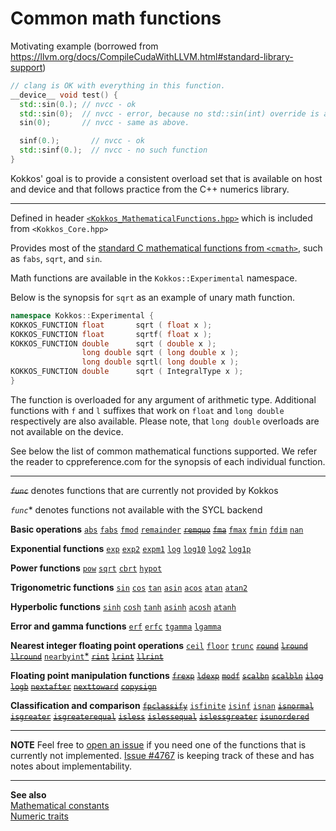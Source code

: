 # Common math functions

Motivating example (borrowed from https://llvm.org/docs/CompileCudaWithLLVM.html#standard-library-support)
```C++
// clang is OK with everything in this function.
__device__ void test() {
  std::sin(0.); // nvcc - ok
  std::sin(0);  // nvcc - error, because no std::sin(int) override is available.
  sin(0);       // nvcc - same as above.

  sinf(0.);       // nvcc - ok
  std::sinf(0.);  // nvcc - no such function
}
```
Kokkos' goal is to provide a consistent overload set that is available on host
and device and that follows practice from the C++ numerics library.

---

Defined in
header [`<Kokkos_MathematicalFunctions.hpp>`](https://github.com/kokkos/kokkos/blob/develop/core/src/Kokkos_MathematicalFunctions.hpp)
which is included from `<Kokkos_Core.hpp>`

Provides most of the [standard C mathematical functions from `<cmath>`](https://en.cppreference.com/w/cpp/numeric/math), such as `fabs`, `sqrt`, and `sin`.

Math functions are available in the `Kokkos::Experimental` namespace.

Below is the synopsis for `sqrt` as an example of unary math function.
```C++
namespace Kokkos::Experimental {
KOKKOS_FUNCTION float       sqrt ( float x );
KOKKOS_FUNCTION float       sqrtf( float x );
KOKKOS_FUNCTION double      sqrt ( double x );
                long double sqrt ( long double x );
                long double sqrtl( long double x );
KOKKOS_FUNCTION double      sqrt ( IntegralType x );
}
```
The function is overloaded for any argument of arithmetic type.  Additional
functions with `f` and `l` suffixes that work on `float` and `long double`
respectively are also available.  Please note, that `long double` overloads are
not available on the device.

See below the list of common mathematical functions supported.  We refer the
reader to cppreference.com for the synopsis of each individual function.

---

~~_`func`_~~ denotes functions that are currently not provided by Kokkos

_`func`_\* denotes functions not available with the SYCL backend

**Basic operations**
[`abs`](https://en.cppreference.com/w/cpp/numeric/math/fabs)
[`fabs`](https://en.cppreference.com/w/cpp/numeric/math/fabs)
[`fmod`](https://en.cppreference.com/w/cpp/numeric/math/fmod)
[`remainder`](https://en.cppreference.com/w/cpp/numeric/math/remainder)
[~~`remquo`~~](https://en.cppreference.com/w/cpp/numeric/math/remquo)
[~~`fma`~~](https://en.cppreference.com/w/cpp/numeric/math/fma)
[`fmax`](https://en.cppreference.com/w/cpp/numeric/math/fmax)
[`fmin`](https://en.cppreference.com/w/cpp/numeric/math/fmin)
[`fdim`](https://en.cppreference.com/w/cpp/numeric/math/fdim)
[`nan`](https://en.cppreference.com/w/cpp/numeric/math/nan)

**Exponential functions**
[`exp`](https://en.cppreference.com/w/cpp/numeric/math/exp)
[`exp2`](https://en.cppreference.com/w/cpp/numeric/math/exp2)
[`expm1`](https://en.cppreference.com/w/cpp/numeric/math/expm1)
[`log`](https://en.cppreference.com/w/cpp/numeric/math/log)
[`log10`](https://en.cppreference.com/w/cpp/numeric/math/log10)
[`log2`](https://en.cppreference.com/w/cpp/numeric/math/log2)
[`log1p`](https://en.cppreference.com/w/cpp/numeric/math/log1p)

**Power functions**
[`pow`](https://en.cppreference.com/w/cpp/numeric/math/pow)
[`sqrt`](https://en.cppreference.com/w/cpp/numeric/math/sqrt)
[`cbrt`](https://en.cppreference.com/w/cpp/numeric/math/cbrt)
[`hypot`](https://en.cppreference.com/w/cpp/numeric/math/hypot)

**Trigonometric functions**
[`sin`](https://en.cppreference.com/w/cpp/numeric/math/sin)
[`cos`](https://en.cppreference.com/w/cpp/numeric/math/cos)
[`tan`](https://en.cppreference.com/w/cpp/numeric/math/tan)
[`asin`](https://en.cppreference.com/w/cpp/numeric/math/asin)
[`acos`](https://en.cppreference.com/w/cpp/numeric/math/acos)
[`atan`](https://en.cppreference.com/w/cpp/numeric/math/atan)
[`atan2`](https://en.cppreference.com/w/cpp/numeric/math/atan2)

**Hyperbolic functions**
[`sinh`](https://en.cppreference.com/w/cpp/numeric/math/sinh)
[`cosh`](https://en.cppreference.com/w/cpp/numeric/math/cosh)
[`tanh`](https://en.cppreference.com/w/cpp/numeric/math/tanh)
[`asinh`](https://en.cppreference.com/w/cpp/numeric/math/asinh)
[`acosh`](https://en.cppreference.com/w/cpp/numeric/math/acosh)
[`atanh`](https://en.cppreference.com/w/cpp/numeric/math/atanh)

**Error and gamma functions**
[`erf`](https://en.cppreference.com/w/cpp/numeric/math/erf)
[`erfc`](https://en.cppreference.com/w/cpp/numeric/math/erfc)
[`tgamma`](https://en.cppreference.com/w/cpp/numeric/math/tgamma)
[`lgamma`](https://en.cppreference.com/w/cpp/numeric/math/lgamma)

**Nearest integer floating point operations**
[`ceil`](https://en.cppreference.com/w/cpp/numeric/math/ceil)
[`floor`](https://en.cppreference.com/w/cpp/numeric/math/floor)
[`trunc`](https://en.cppreference.com/w/cpp/numeric/math/trunc)
[~~`round`~~](https://en.cppreference.com/w/cpp/numeric/math/round)
[~~`lround`~~](https://en.cppreference.com/w/cpp/numeric/math/round)
[~~`llround`~~](https://en.cppreference.com/w/cpp/numeric/math/round)
[`nearbyint`\*](https://en.cppreference.com/w/cpp/numeric/math/nearbyint)
[~~`rint`~~](https://en.cppreference.com/w/cpp/numeric/math/rint)
[~~`lrint`~~](https://en.cppreference.com/w/cpp/numeric/math/rint)
[~~`llrint`~~](https://en.cppreference.com/w/cpp/numeric/math/rint)

**Floating point manipulation functions**
[~~`frexp`~~](https://en.cppreference.com/w/cpp/numeric/math/frexp)
[~~`ldexp`~~](https://en.cppreference.com/w/cpp/numeric/math/ldexp)
[~~`modf`~~](https://en.cppreference.com/w/cpp/numeric/math/modf)
[~~`scalbn`~~](https://en.cppreference.com/w/cpp/numeric/math/scalbn)
[~~`scalbln`~~](https://en.cppreference.com/w/cpp/numeric/math/scalbln)
[~~`ilog`~~](https://en.cppreference.com/w/cpp/numeric/math/ilog)
[~~`logb`~~](https://en.cppreference.com/w/cpp/numeric/math/logb)
[~~`nextafter`~~](https://en.cppreference.com/w/cpp/numeric/math/nextafter)
[~~`nexttoward`~~](https://en.cppreference.com/w/cpp/numeric/math/nexttoward)
[~~`copysign`~~](https://en.cppreference.com/w/cpp/numeric/math/copysign)

**Classification and comparison**
[~~`fpclassify`~~](https://en.cppreference.com/w/cpp/numeric/math/fpclassify)
[`isfinite`](https://en.cppreference.com/w/cpp/numeric/math/isfinite)
[`isinf`](https://en.cppreference.com/w/cpp/numeric/math/isinf)
[`isnan`](https://en.cppreference.com/w/cpp/numeric/math/isnan)
[~~`isnormal`~~](https://en.cppreference.com/w/cpp/numeric/math/isnormal)
[~~`isgreater`~~](https://en.cppreference.com/w/cpp/numeric/math/isgreater)
[~~`isgreaterequal`~~](https://en.cppreference.com/w/cpp/numeric/math/isgreaterequal)
[~~`isless`~~](https://en.cppreference.com/w/cpp/numeric/math/isless)
[~~`islessequal`~~](https://en.cppreference.com/w/cpp/numeric/math/islessequal)
[~~`islessgreater`~~](https://en.cppreference.com/w/cpp/numeric/math/islessgreater)
[~~`isunordered`~~](https://en.cppreference.com/w/cpp/numeric/math/isunordered)

---

**NOTE** Feel free to [open an issue](https://github.com/kokkos/kokkos/issues/new) if you need one of the functions that is currently not implemented.  [Issue #4767](https://github.com/kokkos/kokkos/issues/4767) is keeping track of these and has notes about implementability.

---
**See also**  
[Mathematical constants](Mathematical-Constants)  
[Numeric traits](Numeric-Traits)  
